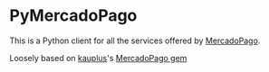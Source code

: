 PyMercadoPago
=============

This is a Python client for all the services offered by [MercadoPago](http://www.mercadopago.com). 

Loosely based on [kauplus](http://github.com/kauplus)'s [MercadoPago gem](http://github.com/kauplus/mercadopago)

